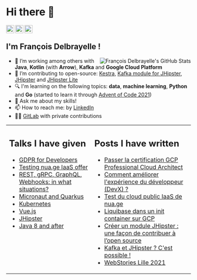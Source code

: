 # Hi there 👋

<a href="https://github.com/fdelbrayelle">
  <img align="left" alt="François Delbrayelle's Github" width="22px" src="https://cdn.jsdelivr.net/npm/simple-icons@v3/icons/github.svg" />
</a>
<a href="https://www.linkedin.com/in/fdelbrayelle/">
  <img align="left" alt="François Delbrayelle
                         's Linkdein" width="22px" src="https://cdn.jsdelivr.net/npm/simple-icons@v3/icons/linkedin.svg" />
</a>
<a href="https://twitter.com/fdelbrayelle">
  <img align="left" alt="François Delbrayelle's Twitter" width="22px" src="https://cdn.jsdelivr.net/npm/simple-icons@v3/icons/twitter.svg" />
</a>

<br />

## I'm François Delbrayelle !

<img align="right" alt="François Delbrayelle's GitHub Stats" src="https://github-readme-stats.vercel.app/api?username=fdelbrayelle&show_icons=true&count_private=true" />

- 🚀 I’m working among others with **Java**, **Kotlin** (with **Arrow**), **Kafka** and **Google Cloud Platform**
- 🔭 I’m contributing to open-source: [Kestra](https://github.com/kestra-io/kestra/), [Kafka module for JHipster](https://github.com/fdelbrayelle/generator-jhipster-kafka/), [JHipster](https://github.com/fdelbrayelle/generator-jhipster) and [JHipster Lite](https://github.com/fdelbrayelle/jhipster-lite)
- 🔍 I'm learning on the following topics: **data**, **machine learning**, **Python** and **Go** (started to learn it through [Advent of Code 2021](https://github.com/fdelbrayelle/adventofcode/tree/main/2021))
- 💬 Ask me about my skills!
- 📫 How to reach me: by [LinkedIn](https://www.linkedin.com/in/fdelbrayelle/)
- 👨‍💻 [GitLab](https://gitlab.com/fdelbrayelle) with private contributions

<table style="border: none;">
  <tr style="border: none;">
    <td style="border: none;" valign="top">
      <h2>Talks I have given</h2>
      <ul>
        <li><a href="https://github.com/fdelbrayelle/talk-gdpr-for-developers/">GDPR for Developers</a></li>
        <li><a href="https://github.com/fdelbrayelle/test-nua.ge">Testing nua.ge IaaS offer</a></li>
        <li><a href="https://github.com/fdelbrayelle/talk-rest-grpc-graphql-webhooks">REST, gRPC, GraphQL, Webhooks: in what situations?</a></li>
        <li><a href="https://github.com/fdelbrayelle/midi-tech-micronaut-quarkus">Micronaut and Quarkus</a></li>
        <li><a href="https://github.com/fdelbrayelle/midi-tech-k8s">Kubernetes</a></li>
        <li><a href="https://github.com/fdelbrayelle/midi-tech-vuejs">Vue.js</a></li>
        <li><a href="https://github.com/fdelbrayelle/midi-tech-jhipster">JHipster</a></li>
        <li><a href="https://github.com/fdelbrayelle/midi-tech-java-news">Java 8 and after</a></li>
      </ul>
    </td>
    <td style="border: none;"  valign="top">
      <h2>Posts I have written</h2>
      <ul>
        <li><a href="https://blog.ippon.fr/2022/08/03/gcp-professional-cloud-architect/">Passer la certification GCP Professional Cloud Architect</a></li>
        <li><a href="https://welovedevs.com/fr/articles/comment-ameliorer-lexperience-du-developpeur-devx/">Comment améliorer l'expérience du développeur (DevX) ?</a></li>
        <li><a href="https://blog.ippon.fr/2022/02/25/test-du-cloud-public-iaas-de-nua-ge/">Test du cloud public IaaS de nua.ge</a></li>
        <li><a href="https://blog.ippon.fr/2021/11/24/liquibase-dans-un-init-container-sur-gcp/">Liquibase dans un init container sur GCP</a></li>
        <li><a href="https://blog.ippon.fr/2021/05/31/creer-un-module-jhipster-une-facon-de-contribuer-a-lopen-source-2/">Créer un module JHipster : une façon de contribuer à l’open source</a></li>
        <li><a href="https://blog.ippon.fr/2021/03/10/kafka-et-jhipster-cest-possible/">Kafka et JHipster ? C'est possible !</a></li>
        <li><a href="https://blog.ippon.fr/2021/02/26/webstories-lille-2021/">WebStories Lille 2021</a></li>
      </ul>
    </td>
  </tr>
</table>
